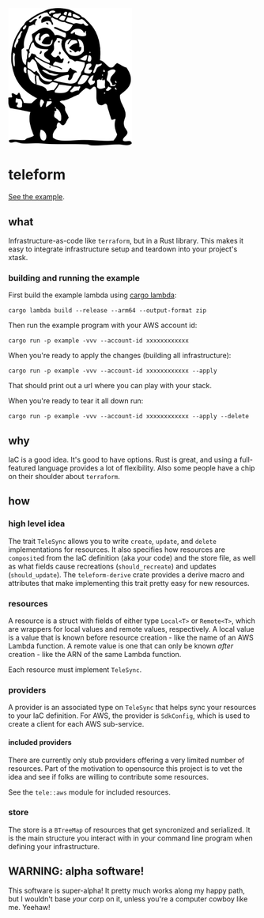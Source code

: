 <img src="https://raw.githubusercontent.com/schell/teleform/main/globe.png" alt="teleform logo" width="250">

# teleform

[See the example](crates/example/src/main.rs).

## what

Infrastructure-as-code like `terraform`, but in a Rust library. This makes
it easy to integrate infrastructure setup and teardown into your project's
xtask.

### building and running the example

First build the example lambda using [cargo lambda](https://www.cargo-lambda.info/):
```
cargo lambda build --release --arm64 --output-format zip
```

Then run the example program with your AWS account id:
```
cargo run -p example -vvv --account-id xxxxxxxxxxxx
```

When you're ready to apply the changes (building all infrastructure):
```
cargo run -p example -vvv --account-id xxxxxxxxxxxx --apply
```

That should print out a url where you can play with your stack.

When you're ready to tear it all down run:
```
cargo run -p example -vvv --account-id xxxxxxxxxxxx --apply --delete
```

## why

IaC is a good idea. It's good to have options. Rust is great, and using a
full-featured language provides a lot of flexibility. Also some people
have a chip on their shoulder about `terraform`.

## how

### high level idea

The trait `TeleSync` allows you to write `create`, `update`, and `delete`
implementations for resources. It also specifies how resources are
`composite`d from the IaC definition (aka your code) and the store file, as well
as what fields cause recreations (`should_recreate`) and updates
(`should_update`). The `teleform-derive` crate provides a derive macro and
attributes that make implementing this trait pretty easy for new resources.

### resources

A resource is a struct with fields of either type `Local<T>` or `Remote<T>`,
which are wrappers for local values and remote values, respectively. A
local value is a value that is known before resource creation - like the
name of an AWS Lambda function. A remote value is one that can only be
known _after_ creation - like the ARN of the same Lambda function.

Each resource must implement `TeleSync`.

### providers

A provider is an associated type on `TeleSync` that helps sync your resources to
your IaC definition. For AWS, the provider is `SdkConfig`, which is used to
create a client for each AWS sub-service.

#### included providers

There are currently only stub providers offering a very limited number of
resources. Part of the motivation to opensource this project is to vet the idea
and see if folks are willing to contribute some resources.

See the `tele::aws` module for included resources.

### store

The store is a `BTreeMap` of resources that get syncronized and serialized. It is
the main structure you interact with in your command line program when defining
your infrastructure.

## WARNING: alpha software!

This software is super-alpha! It pretty much works along my happy path, but I
wouldn't base _your_ corp on it, unless you're a computer cowboy like me.
Yeehaw!
